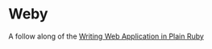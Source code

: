 # Weby
A follow along of the [Writing Web Application in Plain Ruby](https://www.writesoftwarewell.com/building-web-application-without-rails)

